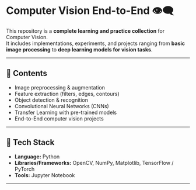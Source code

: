 # Computer Vision End-to-End 👁️‍🗨️

This repository is a **complete learning and practice collection** for Computer Vision.  
It includes implementations, experiments, and projects ranging from **basic image processing** to **deep learning models for vision tasks**.

---

## 📂 Contents
- Image preprocessing & augmentation  
- Feature extraction (filters, edges, contours)  
- Object detection & recognition  
- Convolutional Neural Networks (CNNs)  
- Transfer Learning with pre-trained models  
- End-to-End computer vision projects  

---

## 🚀 Tech Stack
- **Language:** Python  
- **Libraries/Frameworks:** OpenCV, NumPy, Matplotlib, TensorFlow / PyTorch  
- **Tools:** Jupyter Notebook  

---
